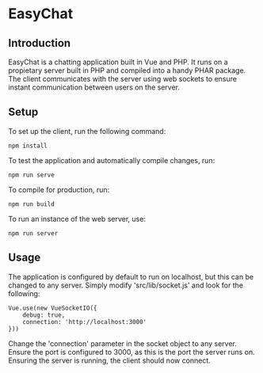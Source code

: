 # EasyChat

## Introduction

EasyChat is a chatting application built in Vue and PHP. It runs on a propietary server built in PHP and compiled into a handy PHAR package. The client communicates with the server using web sockets to ensure instant communication between users on the server.

## Setup

To set up the client, run the following command:

```
npm install
```

To test the application and automatically compile changes, run:

```
npm run serve
```

To compile for production, run:

```
npm run build
```

To run an instance of the web server, use:

```
npm run server
```

## Usage

The application is configured by default to run on localhost, but this can be changed to any server. Simply modify 'src/lib/socket.js' and look for the following:

```
Vue.use(new VueSocketIO({
    debug: true,
    connection: 'http://localhost:3000'
}))

```

Change the 'connection' parameter in the socket object to any server. Ensure the port is configured to 3000, as this is the port the server runs on. Ensuring the server is running, the client should now connect.